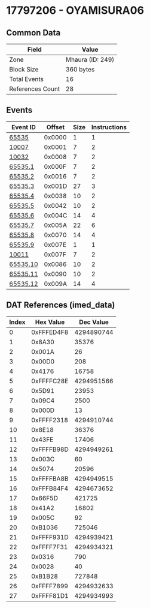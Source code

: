 # 17797206 - OYAMISURA06

## Common Data

| Field            | Value            |
|------------------|------------------|
| Zone             | Mhaura (ID: 249) |
| Block Size       | 360 bytes        |
| Total Events     | 16               |
| References Count | 28               |

## Events

| Event ID                  | Offset   |   Size |   Instructions |
|---------------------------|----------|--------|----------------|
| [65535](./65535.md)       | 0x0000   |      1 |              1 |
| [10007](./10007.md)       | 0x0001   |      7 |              2 |
| [10032](./10032.md)       | 0x0008   |      7 |              2 |
| [65535.1](./65535.1.md)   | 0x000F   |      7 |              2 |
| [65535.2](./65535.2.md)   | 0x0016   |      7 |              2 |
| [65535.3](./65535.3.md)   | 0x001D   |     27 |              3 |
| [65535.4](./65535.4.md)   | 0x0038   |     10 |              2 |
| [65535.5](./65535.5.md)   | 0x0042   |     10 |              2 |
| [65535.6](./65535.6.md)   | 0x004C   |     14 |              4 |
| [65535.7](./65535.7.md)   | 0x005A   |     22 |              6 |
| [65535.8](./65535.8.md)   | 0x0070   |     14 |              4 |
| [65535.9](./65535.9.md)   | 0x007E   |      1 |              1 |
| [10011](./10011.md)       | 0x007F   |      7 |              2 |
| [65535.10](./65535.10.md) | 0x0086   |     10 |              2 |
| [65535.11](./65535.11.md) | 0x0090   |     10 |              2 |
| [65535.12](./65535.12.md) | 0x009A   |     14 |              4 |

## DAT References (imed_data)

|   Index | Hex Value   |   Dec Value |
|---------|-------------|-------------|
|       0 | 0xFFFED4F8  |  4294890744 |
|       1 | 0x8A30      |       35376 |
|       2 | 0x001A      |          26 |
|       3 | 0x00D0      |         208 |
|       4 | 0x4176      |       16758 |
|       5 | 0xFFFFC28E  |  4294951566 |
|       6 | 0x5D91      |       23953 |
|       7 | 0x09C4      |        2500 |
|       8 | 0x000D      |          13 |
|       9 | 0xFFFF2318  |  4294910744 |
|      10 | 0x8E18      |       36376 |
|      11 | 0x43FE      |       17406 |
|      12 | 0xFFFFB98D  |  4294949261 |
|      13 | 0x003C      |          60 |
|      14 | 0x5074      |       20596 |
|      15 | 0xFFFFBA8B  |  4294949515 |
|      16 | 0xFFFB84F4  |  4294673652 |
|      17 | 0x66F5D     |      421725 |
|      18 | 0x41A2      |       16802 |
|      19 | 0x005C      |          92 |
|      20 | 0xB1036     |      725046 |
|      21 | 0xFFFF931D  |  4294939421 |
|      22 | 0xFFFF7F31  |  4294934321 |
|      23 | 0x0316      |         790 |
|      24 | 0x0028      |          40 |
|      25 | 0xB1B28     |      727848 |
|      26 | 0xFFFF7899  |  4294932633 |
|      27 | 0xFFFF81D1  |  4294934993 |
